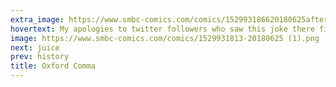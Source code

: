```yaml
---
extra_image: https://www.smbc-comics.com/comics/152993186620180625after.png
hovertext: My apologies to twitter followers who saw this joke there first. But, being twitter users, you're already used to daily punishment.
image: https://www.smbc-comics.com/comics/1529931813-20180625 (1).png
next: juice
prev: history
title: Oxford Comma
---
```

